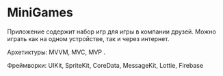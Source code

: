 # MiniGames
Приложение содержит набор игр для игры в компании друзей. Можно играть как на одном устройстве, так и через интернет.

Архетиктуры: MVVM, MVC, MVP .

Фреймворки: UIKit, SpriteKit, CoreData, MessageKit, Lottie, Firebase
